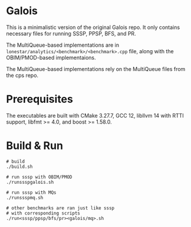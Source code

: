 # Galois
This is a minimalistic version of the original Galois repo.
It only contains necessary files for running SSSP, PPSP, BFS, and PR.

The MultiQueue-based implementations are in `lonestar/analytics/<benchmark>/<benchmark>.cpp` file, 
along with the OBIM/PMOD-based implementaions.

The MultiQueue-based implementations rely on the MultiQueue files from the cps repo.

# Prerequisites
The executables are built with CMake 3.27.7, GCC 12, libllvm 14 with RTTI support, libfmt >= 4.0, and boost >= 1.58.0.



# Build & Run
```
# build
./build.sh

# run sssp with OBIM/PMOD
./runssspgalois.sh

# run sssp with MQs
./runssspmq.sh

# other benchmarks are ran just like sssp
# with corresponding scripts
./run<sssp/ppsp/bfs/pr><galois/mq>.sh
```
